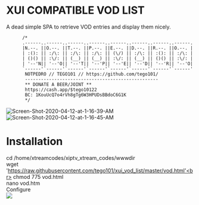 # XUI COMPATIBLE VOD LIST
A dead simple SPA to retrieve VOD entries and display them nicely.


          /*
          .------..------..------..------..------..------..------..------.
          |N.--. ||O.--. ||T.--. ||P.--. ||E.--. ||D.--. ||R.--. ||O.--. |
          | :(): || :/\: || :/\: || :/\: || (\/) || :/\: || :(): || :/\: |
          | ()() || :\/: || (__) || (__) || :\/: || (__) || ()() || :\/: |
          | '--'N|| '--'O|| '--'T|| '--'P|| '--'E|| '--'D|| '--'R|| '--'O|
          `------'`------'`------'`------'`------'`------'`------'`------'
           NOTPEDRO // TEGO101 // https://github.com/tego101/
           --------------------------------------------------
           ** DONATE A BEER/JOINT **
           https://cash.app/$tego10122
           BC: 1KouUcQ7o4rVh8gTg6W3HPUDsBBdoC6G1K
           */

<img src="https://i.postimg.cc/9QMpVLsz/Screen-Shot-2020-04-12-at-1-16-39-AM.png" alt="Screen-Shot-2020-04-12-at-1-16-39-AM"/>
<img src="https://i.postimg.cc/15MHLkCL/Screen-Shot-2020-04-12-at-1-16-45-AM.png" alt="Screen-Shot-2020-04-12-at-1-16-45-AM"/>

# Installation

cd /home/xtreamcodes/xiptv_xtream_codes/wwwdir<br>
wget 'https://raw.githubusercontent.com/tego101/xui_vod_list/master/vod.html'<br>
chmod 775 vod.html<br>
nano vod.htm<br>
Configure<br>
<img src="https://i.postimg.cc/P5SNd6Vq/Screen-Shot-2020-04-12-at-4-24-44-PM.png"> 

